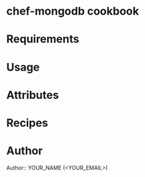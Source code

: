 # chef-mongodb cookbook

# Requirements

# Usage

# Attributes

# Recipes

# Author

Author:: YOUR_NAME (<YOUR_EMAIL>)
